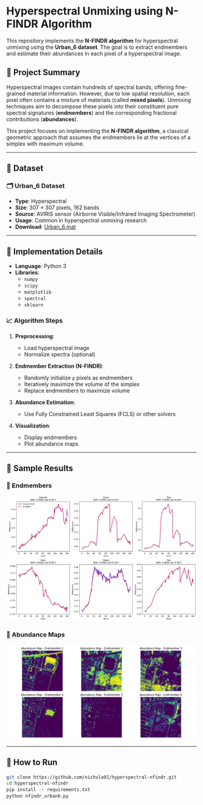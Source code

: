 # Hyperspectral Unmixing using N-FINDR Algorithm

This repository implements the **N-FINDR algorithm** for hyperspectral unmixing using the **Urban_6 dataset**. The goal is to extract endmembers and estimate their abundances in each pixel of a hyperspectral image.

## 📌 Project Summary

Hyperspectral images contain hundreds of spectral bands, offering fine-grained material information. However, due to low spatial resolution, each pixel often contains a mixture of materials (called **mixed pixels**). Unmixing techniques aim to decompose these pixels into their constituent pure spectral signatures (**endmembers**) and the corresponding fractional contributions (**abundances**).

This project focuses on implementing the **N-FINDR algorithm**, a classical geometric approach that assumes the endmembers lie at the vertices of a simplex with maximum volume.

---

## 📂 Dataset

### 🗂 Urban_6 Dataset

- **Type**: Hyperspectral
- **Size**: 307 × 307 pixels, 162 bands
- **Source**: AVIRIS sensor (Airborne Visible/Infrared Imaging Spectrometer)
- **Usage**: Common in hyperspectral unmixing research
- **Download**: [Urban_6.mat](https://www.ehu.eus/ccwintco/index.php/Hyperspectral_Remote_Sensing_Scenes)

---

## 🚀 Implementation Details

- **Language**: Python 3
- **Libraries**:
  - `numpy`
  - `scipy`
  - `matplotlib`
  - `spectral`
  - `sklearn`

### 📈 Algorithm Steps

1. **Preprocessing**:
   - Load hyperspectral image
   - Normalize spectra (optional)

2. **Endmember Extraction (N-FINDR)**:
   - Randomly initialize `p` pixels as endmembers
   - Iteratively maximize the volume of the simplex
   - Replace endmembers to maximize volume

3. **Abundance Estimation**:
   - Use Fully Constrained Least Squares (FCLS) or other solvers

4. **Visualization**:
   - Display endmembers
   - Plot abundance maps

---

## 📸 Sample Results

### 🔹 Endmembers
![Endmembers](endmembers.png)

### 🔹 Abundance Maps
![Abundances](abundance_maps.png)


---

## 🧪 How to Run

```bash
git clone https://github.com/nichula01/hyperspectral-nfindr.git
cd hyperspectral-nfindr
pip install -r requirements.txt
python nfindr_urban6.py
